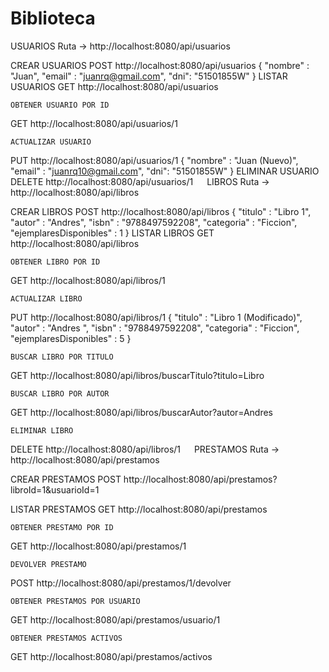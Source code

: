 # Biblioteca
USUARIOS
Ruta -> http://localhost:8080/api/usuarios

CREAR USUARIOS
POST http://localhost:8080/api/usuarios
{
	"nombre" : "Juan",
   	 "email" : "juanrq@gmail.com",
    	"dni": "51501855W"
}
LISTAR USUARIOS
GET http://localhost:8080/api/usuarios

	OBTENER USUARIO POR ID
GET http://localhost:8080/api/usuarios/1

	ACTUALIZAR USUARIO
PUT http://localhost:8080/api/usuarios/1
{
	"nombre" : "Juan (Nuevo)",
   	 "email" : "juanrq10@gmail.com",
    	"dni": "51501855W"
}
	ELIMINAR USUARIO
DELETE http://localhost:8080/api/usuarios/1
 
LIBROS
Ruta -> http://localhost:8080/api/libros

CREAR LIBROS
POST http://localhost:8080/api/libros
{
	"titulo" : "Libro 1",
    	"autor" : "Andres",
    	"isbn" : "9788497592208",
    	"categoria" : "Ficcion",
    	"ejemplaresDisponibles" : 1
}
LISTAR LIBROS
GET http://localhost:8080/api/libros

	OBTENER LIBRO POR ID
GET http://localhost:8080/api/libros/1

	ACTUALIZAR LIBRO
PUT http://localhost:8080/api/libros/1
{
	"titulo" : "Libro 1 (Modificado)",
    	"autor" : "Andres ",
    	"isbn" : "9788497592208",
    	"categoria" : "Ficcion",
    	"ejemplaresDisponibles" : 5
}

	BUSCAR LIBRO POR TITULO
GET http://localhost:8080/api/libros/buscarTitulo?titulo=Libro

	BUSCAR LIBRO POR AUTOR
GET http://localhost:8080/api/libros/buscarAutor?autor=Andres

	ELIMINAR LIBRO
DELETE http://localhost:8080/api/libros/1
 
PRESTAMOS
Ruta -> http://localhost:8080/api/prestamos

CREAR PRESTAMOS
POST http://localhost:8080/api/prestamos?libroId=1&usuarioId=1

LISTAR PRESTAMOS
GET http://localhost:8080/api/prestamos

	OBTENER PRESTAMO POR ID
GET http://localhost:8080/api/prestamos/1

	DEVOLVER PRESTAMO
POST  http://localhost:8080/api/prestamos/1/devolver

	OBTENER PRESTAMOS POR USUARIO
GET  http://localhost:8080/api/prestamos/usuario/1

	OBTENER PRESTAMOS ACTIVOS
GET http://localhost:8080/api/prestamos/activos

